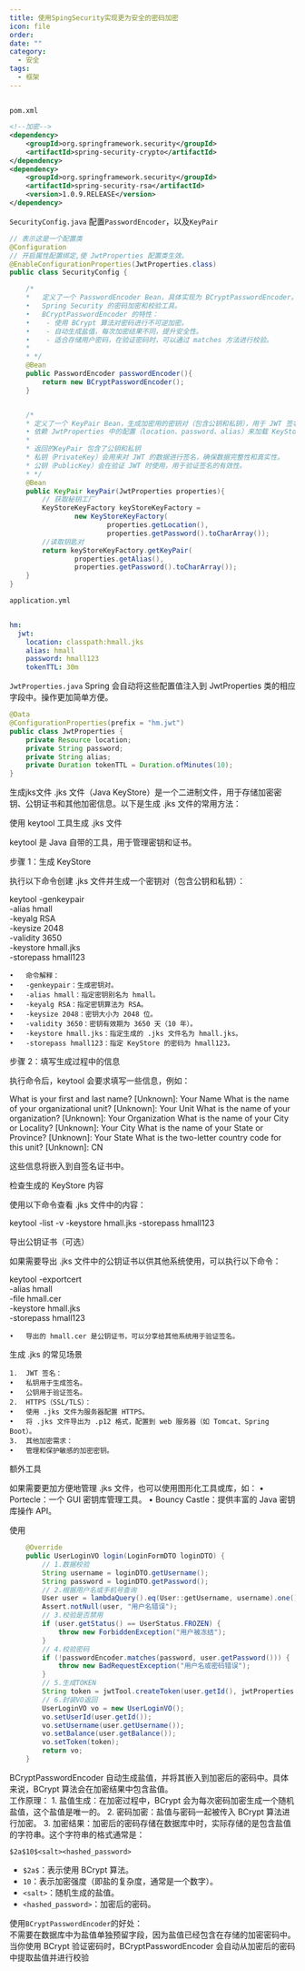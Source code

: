 ```yaml
---
title: 使用SpingSecurity实现更为安全的密码加密
icon: file
order: 
date: ""
category:
  - 安全
tags:
  - 框架
---
```

## 

`pom.xml`
```xml
<!--加密-->  
<dependency>  
    <groupId>org.springframework.security</groupId>  
    <artifactId>spring-security-crypto</artifactId>  
</dependency>  
<dependency>  
    <groupId>org.springframework.security</groupId>  
    <artifactId>spring-security-rsa</artifactId>  
    <version>1.0.9.RELEASE</version>  
</dependency>
```

`SecurityConfig.java`
配置`PasswordEncoder`，以及`KeyPair`
```java  
// 表示这是一个配置类
@Configuration
// 开启属性配置绑定,使 JwtProperties 配置类生效。
@EnableConfigurationProperties(JwtProperties.class)
public class SecurityConfig {

    /*
    *   定义了一个 PasswordEncoder Bean，具体实现为 BCryptPasswordEncoder。
	•	Spring Security 的密码加密和校验工具。
	•	BCryptPasswordEncoder 的特性：
	•	 - 使用 BCrypt 算法对密码进行不可逆加密。
	•	 - 自动生成盐值，每次加密结果不同，提升安全性。
	•	 - 适合存储用户密码，在验证密码时，可以通过 matches 方法进行校验。
    *
    * */
    @Bean
    public PasswordEncoder passwordEncoder(){
        return new BCryptPasswordEncoder();
    }


    /*
    * 定义了一个 KeyPair Bean，生成加密用的密钥对（包含公钥和私钥），用于 JWT 签名和验证。
	• 依赖 JwtProperties 中的配置（location、password、alias）来加载 KeyStore 文件并解析密钥。
	*
	* 返回的KeyPair 包含了公钥和私钥
	* 私钥（PrivateKey）会用来对 JWT 的数据进行签名，确保数据完整性和真实性。
	* 公钥（PublicKey）会在验证 JWT 时使用，用于验证签名的有效性。
    * */
    @Bean
    public KeyPair keyPair(JwtProperties properties){
        // 获取秘钥工厂
        KeyStoreKeyFactory keyStoreKeyFactory =
                new KeyStoreKeyFactory(
                        properties.getLocation(),
                        properties.getPassword().toCharArray());
        //读取钥匙对
        return keyStoreKeyFactory.getKeyPair(
                properties.getAlias(),
                properties.getPassword().toCharArray());
    }
}
```


`application.yml`
```yml
  
hm:  
  jwt:  
    location: classpath:hmall.jks  
    alias: hmall  
    password: hmall123  
    tokenTTL: 30m
```

`JwtProperties.java`
Spring 会自动将这些配置值注入到 JwtProperties 类的相应字段中。操作更加简单方便。
```java
@Data  
@ConfigurationProperties(prefix = "hm.jwt")  
public class JwtProperties {  
    private Resource location;  
    private String password;  
    private String alias;  
    private Duration tokenTTL = Duration.ofMinutes(10);  
}
```
生成jks文件
.jks 文件（Java KeyStore）是一个二进制文件，用于存储加密密钥、公钥证书和其他加密信息。以下是生成 .jks 文件的常用方法：

使用 keytool 工具生成 .jks 文件

keytool 是 Java 自带的工具，用于管理密钥和证书。

步骤 1：生成 KeyStore

执行以下命令创建 .jks 文件并生成一个密钥对（包含公钥和私钥）：

keytool -genkeypair \
  -alias hmall \
  -keyalg RSA \
  -keysize 2048 \
  -validity 3650 \
  -keystore hmall.jks \
  -storepass hmall123

	•	命令解释：
	•	-genkeypair：生成密钥对。
	•	-alias hmall：指定密钥别名为 hmall。
	•	-keyalg RSA：指定密钥算法为 RSA。
	•	-keysize 2048：密钥大小为 2048 位。
	•	-validity 3650：密钥有效期为 3650 天（10 年）。
	•	-keystore hmall.jks：指定生成的 .jks 文件名为 hmall.jks。
	•	-storepass hmall123：指定 KeyStore 的密码为 hmall123。

步骤 2：填写生成过程中的信息

执行命令后，keytool 会要求填写一些信息，例如：

What is your first and last name?
  [Unknown]: Your Name
What is the name of your organizational unit?
  [Unknown]: Your Unit
What is the name of your organization?
  [Unknown]: Your Organization
What is the name of your City or Locality?
  [Unknown]: Your City
What is the name of your State or Province?
  [Unknown]: Your State
What is the two-letter country code for this unit?
  [Unknown]: CN

这些信息将嵌入到自签名证书中。

检查生成的 KeyStore 内容

使用以下命令查看 .jks 文件中的内容：

keytool -list -v -keystore hmall.jks -storepass hmall123

导出公钥证书（可选）

如果需要导出 .jks 文件中的公钥证书以供其他系统使用，可以执行以下命令：

keytool -exportcert \
  -alias hmall \
  -file hmall.cer \
  -keystore hmall.jks \
  -storepass hmall123

	•	导出的 hmall.cer 是公钥证书，可以分享给其他系统用于验证签名。

生成 .jks 的常见场景

	1.	JWT 签名：
	•	私钥用于生成签名。
	•	公钥用于验证签名。
	2.	HTTPS（SSL/TLS）：
	•	使用 .jks 文件为服务器配置 HTTPS。
	•	将 .jks 文件导出为 .p12 格式，配置到 web 服务器（如 Tomcat、Spring Boot）。
	3.	其他加密需求：
	•	管理和保护敏感的加密密钥。

额外工具

如果需要更加方便地管理 .jks 文件，也可以使用图形化工具或库，如：
	•	Portecle：一个 GUI 密钥库管理工具。
	•	Bouncy Castle：提供丰富的 Java 密钥库操作 API。

使用
```java
    @Override
    public UserLoginVO login(LoginFormDTO loginDTO) {
        // 1.数据校验
        String username = loginDTO.getUsername();
        String password = loginDTO.getPassword();
        // 2.根据用户名或手机号查询
        User user = lambdaQuery().eq(User::getUsername, username).one();
        Assert.notNull(user, "用户名错误");
        // 3.校验是否禁用
        if (user.getStatus() == UserStatus.FROZEN) {
            throw new ForbiddenException("用户被冻结");
        }
        // 4.校验密码
        if (!passwordEncoder.matches(password, user.getPassword())) {
            throw new BadRequestException("用户名或密码错误");
        }
        // 5.生成TOKEN
        String token = jwtTool.createToken(user.getId(), jwtProperties.getTokenTTL());
        // 6.封装VO返回
        UserLoginVO vo = new UserLoginVO();
        vo.setUserId(user.getId());
        vo.setUsername(user.getUsername());
        vo.setBalance(user.getBalance());
        vo.setToken(token);
        return vo;
    }
```


BCryptPasswordEncoder 自动生成盐值，并将其嵌入到加密后的密码中。具体来说，BCrypt 算法会在加密结果中包含盐值。  
工作原理：
	1.	盐值生成：在加密过程中，BCrypt 会为每次密码加密生成一个随机盐值，这个盐值是唯一的。
	2.	密码加密：盐值与密码一起被传入 BCrypt 算法进行加密。
	3.	加密结果：加密后的密码存储在数据库中时，实际存储的是包含盐值的字符串。这个字符串的格式通常是：

`$2a$10$<salt><hashed_password>`
- `$2a$`：表示使用 BCrypt 算法。
- `10`：表示加密强度（即盐的复杂度，通常是一个数字）。
- `<salt>`：随机生成的盐值。
- `<hashed_password>`：加密后的密码。

使用`BCryptPasswordEncoder`的好处：  
不需要在数据库中为盐值单独预留字段，因为盐值已经包含在存储的加密密码中。当你使用 BCrypt 验证密码时，BCryptPasswordEncoder 会自动从加密后的密码中提取盐值并进行校验